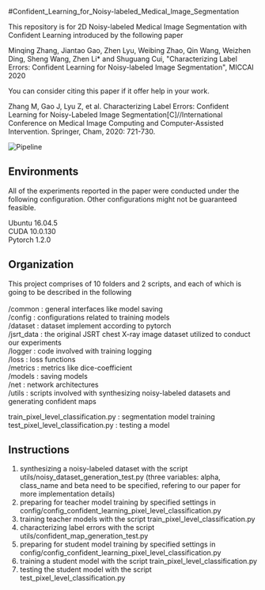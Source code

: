 #Confident_Learning_for_Noisy-labeled_Medical_Image_Segmentation

This repository is for 2D Noisy-labeled Medical Image Segmentation with Confident Learning introduced by the following paper

Minqing Zhang, Jiantao Gao, Zhen Lyu, Weibing Zhao, Qin Wang, Weizhen Ding, Sheng Wang, Zhen Li* and Shuguang Cui, "Characterizing Label Errors: Confident Learning for Noisy-labeled Image Segmentation", MICCAI 2020 

You can consider citing this paper if it offer help in your work.

Zhang M, Gao J, Lyu Z, et al. Characterizing Label Errors: Confident Learning for Noisy-Labeled Image Segmentation[C]//International Conference on Medical Image Computing and Computer-Assisted Intervention. Springer, Cham, 2020: 721-730.

![Pipeline](https://www.overleaf.com/project/5e61e23151ea080001abc1af/file/5e71af21516bf00001fd32b3)  

## Environments
All of the experiments reported in the paper were conducted under the following configuration. Other configurations might not be guaranteed feasible. <br>

Ubuntu 16.04.5 <br>
CUDA 10.0.130 <br>
Pytorch 1.2.0 <br>

## Organization
This project comprises of 10 folders and 2 scripts, and each of which is going to be described in the following <br>
<br>
/common    : general interfaces like model saving <br>
/config    : configurations related to training models <br>
/dataset   : dataset implement according to pytorch <br>
/jsrt_data : the original JSRT chest X-ray image dataset utilized to conduct our experiments <br>
/logger    : code involved with training logging <br>
/loss      : loss functions  <br>
/metrics   : metrics like dice-coefficient <br>
/models    : saving models <br>
/net       : network architectures <br>
/utils     : scripts involved with synthesizing noisy-labeled datasets and generating confident maps <br>

train_pixel_level_classification.py : segmentation model training <br>
test_pixel_level_classification.py  : testing a model <br>

## Instructions
1. synthesizing a noisy-labeled dataset with the script utils/noisy_dataset_generation_test.py (three variables: alpha, class_name and beta need to be specified, refering to our paper for more implementation details) <br>
2. preparing for teacher model training by specified settings in config/config_confident_learning_pixel_level_classification.py <br>
3. training teacher models with the script train_pixel_level_classification.py <br>
4. characterizing label errors with the script utils/confident_map_generation_test.py <br>
5. preparing for student model training by specified settings in config/config_confident_learning_pixel_level_classification.py  <br>
6. training a student model with the script train_pixel_level_classification.py <br>
7. testing the student model with the script test_pixel_level_classification.py <br>

